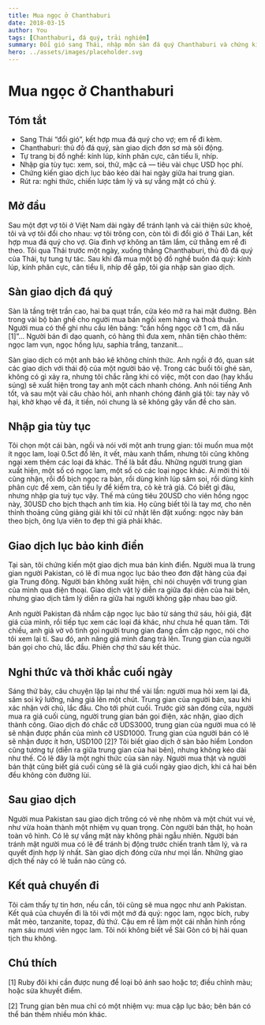 ```yaml
---
title: Mua ngọc ở Chanthaburi
date: 2018-03-15
author: You
tags: [Chanthaburi, đá quý, trải nghiệm]
summary: Đổi gió sang Thái, nhập môn sàn đá quý Chanthaburi và chứng kiến một thương vụ lục bảo kinh điển.
hero: ../assets/images/placeholder.svg
---
```


# Mua ngọc ở Chanthaburi

## Tóm tắt

- Sang Thái “đổi gió”, kết hợp mua đá quý cho vợ; em rể đi kèm.
- Chanthaburi: thủ đô đá quý, sàn giao dịch đơn sơ mà sôi động.
- Tự trang bị đồ nghề: kính lúp, kính phân cực, cân tiểu li, nhíp.
- Nhập gia tùy tục: xem, soi, thử, mặc cả — tiêu vài chục USD học phí.
- Chứng kiến giao dịch lục bảo kéo dài hai ngày giữa hai trung gian.
- Rút ra: nghi thức, chiến lược tâm lý và sự vắng mặt có chủ ý.

## Mở đầu

Sau một đợt vợ tôi ở Việt Nam dài ngày để tránh lạnh và cải thiện sức khoẻ, tôi và vợ tôi đổi cho nhau: vợ tôi trông con, còn tôi đi đổi gió ở Thái Lan, kết hợp mua đá quý cho vợ. Gia đình vợ không an tâm lắm, cử thằng em rể đi theo. Tôi qua Thái trước một ngày, xuống thẳng Chanthaburi, thủ đô đá quý của Thái, tự tung tự tác. Sau khi đã mua một bộ đồ nghề buôn đá quý: kính lúp, kính phân cực, cân tiểu li, nhíp để gắp, tôi gia nhập sàn giao dịch. 

## Sàn giao dịch đá quý

Sàn là tầng trệt trần cao, hai ba quạt trần, cửa kéo mở ra hai mặt đường. Bên trong vài bộ bàn ghế cho người mua bán ngồi xem hàng và thoả thuận. Người mua có thể ghi nhu cầu lên bảng: “cần hồng ngọc cỡ 1 cm, đã nấu [1]”… Người bán đi dạo quanh, có hàng thì đưa xem, nhân tiện chào thêm: ngọc lam vụn, ngọc hồng lựu, saphia trắng, tanzanit…

Sàn giao dịch có một anh bảo kê không chính thức. Anh ngồi ở đó, quan sát các giao dịch với thái độ của một người bảo vệ. Trong các buổi tôi ghé sàn, không có gì xảy ra, nhưng tôi chắc rằng khi có việc, một con dao (hay khẩu súng) sẽ xuất hiện trong tay anh một cách nhanh chóng. Anh nói tiếng Anh tốt, và sau một vài câu chào hỏi, anh nhanh chóng đánh giá tôi: tay này vô hại, khờ khạo về đá, ít tiền, nói chung là sẽ không gây vấn đề cho sàn.


## Nhập gia tùy tục

Tôi chọn một cái bàn, ngồi và nói với một anh trung gian: tôi muốn mua một ít ngọc lam, loại 0.5ct đổ lên, ít vết, màu xanh thẩm, nhưng tôi cũng không ngại xem thêm các loại đá khác. Thế là bắt đầu. Những người trung gian xuất hiện, một số có ngọc lam, một số có các loại ngọc khác. Ai mời thì tôi cũng nhận, rồi đổ bịch ngọc ra bàn, rồi dùng kính lúp săm soi, rồi dùng kính phân cực để xem, cân tiểu ly để kiểm tra, cò kè trả giá. Có biết gì đâu, nhưng nhập gia tuỳ tục vậy. Thế mà cũng tiêu 20USD cho viên hồng ngọc này, 30USD cho bịch thạch anh tím kia. Họ cũng biết tôi là tay mơ, cho nên thỉnh thoảng cũng giảng giải khi tôi cứ nhặt lên đặt xuống: ngọc này bán theo bịch, ông lựa viên to đẹp thì giá phải khác.


## Giao dịch lục bảo kinh điển

Tại sàn, tôi chứng kiến một giao dịch mua bán kinh điển. Người mua là trung gian người Pakistan, có lẽ đi mua ngọc lục bảo theo đơn đặt hàng của đại gia Trung đông. Người bán không xuất hiện, chỉ nói chuyện với trung gian của mình qua điện thoại. Giao dịch vật lý diễn ra giữa đại diện của hai bên, nhưng giao dịch tâm lý diễn ra giữa hai người không gặp nhau bao giờ. 

Anh người Pakistan đã nhắm cặp ngọc lục bảo từ sáng thứ sáu, hỏi giá, đặt giá của mình, rồi tiếp tục xem các loại đá khác, như chưa hề quan tâm. Tới chiều, anh giả vờ vô tình gọi người trung gian đang cầm cặp ngọc, nói cho tôi xem lại tí. Sau đó, anh nâng giá mình đang trả lên. Trung gian của người bán gọi cho chủ, lắc đầu. Phiên chợ thứ sáu kết thúc.

## Nghi thức và thời khắc cuối ngày

Sáng thứ bảy, câu chuyện lặp lại như thế vài lần: người mua hỏi xem lại đá, săm soi kỹ lưỡng, nâng giá lên một chút. Trung gian của người bán, sau khi xác nhận với chủ, lắc đầu. Cho tới phút cuối. Trước giờ sàn đóng cửa, người mua ra giá cuối cùng, người trung gian bán gọi điện, xác nhận, giao dịch thành công. Giao dịch đó chắc cỡ UDS3000, trung gian của người mua có lẽ sẽ nhận được phần của mình cỡ USD1000. Trung gian của người bán có lẽ sẽ nhận được ít hơn, USD100 [2]? Tôi biết giao dịch ở sàn bảo hiểm London cũng tương tự (diễn ra giữa trung gian của hai bên), nhưng không kéo dài như thế. Có lẽ đây là một nghi thức của sàn này. Người mua thật và người bán thật cũng biết giá cuối cùng sẽ là giá cuối ngày giao dịch, khi cả hai bên đều không còn đường lùi.

## Sau giao dịch

Người mua Pakistan sau giao dịch trông có vẻ nhẹ nhõm và một chút vui vẻ, như vừa hoàn thành một nhiệm vụ quan trọng. Còn người bán thật, họ hoàn toàn vô hình. Có lẽ sự vắng mặt này không phải ngẫu nhiên. Người bán tránh mặt người mua có lẽ để tránh  bị động trước chiến tranh tâm lý, và ra quyết định hợp lý nhất. Sàn giao dịch đóng cửa như mọi lần. Những giao dịch thế này có lẽ tuần nào cũng có.

## Kết quả chuyến đi

Tôi cảm thấy tự tin hơn, nếu cần, tôi cũng sẽ mua ngọc như anh Pakistan. Kết quả của chuyến đi là tôi với một mớ đá quý: ngọc lam, ngọc bích, ruby mắt mèo, tanzanite, topaz, đủ thứ. Cậu em rể làm một cái nhẫn hình rồng nạm sáu mươi viên ngọc lam. Tôi nói không biết về Sài Gòn có bị hải quan tịch thu không.

## Chú thích

[1] Ruby đôi khi cần được nung để loại bỏ ánh sao hoặc tơ; điều chỉnh màu; hoặc sửa khuyết điểm.

[2] Trung gian bên mua chỉ có một nhiệm vụ: mua cặp lục bảo; bên bán có thể bán thêm nhiều món khác.

